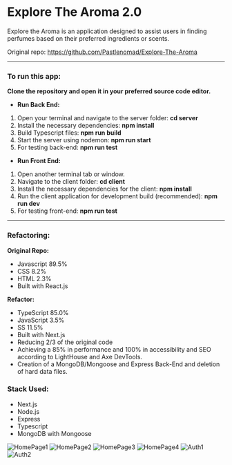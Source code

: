 # Explore The Aroma 2.0

Explore the Aroma is an application designed to assist users in finding perfumes based on their preferred ingredients or scents.

Original repo: https://github.com/Pastlenomad/Explore-The-Aroma

---

### To run this app:

**Clone the repository and open it in your preferred source code editor.**

- **Run Back End:**
1. Open your terminal and navigate to the server folder: **cd server**
2. Install the necessary dependencies: **npm install**
3. Build Typescript files: **npm run build**
4. Start the server using nodemon: **npm run start**
5. For testing back-end: **npm run test**

- **Run Front End:**
1. Open another terminal tab or window.
2. Navigate to the client folder: **cd client**
3. Install the necessary dependencies for the client: **npm install**
4. Run the client application for development build (recommended): **npm run dev**
5. For testing front-end: **npm run test**

---

### Refactoring:

**Original Repo:**
- Javascript 89.5%
- CSS 8.2%
- HTML 2.3%
- Built with React.js



**Refactor:**
- TypeScript 85.0%
- JavaScript 3.5%
- SS 11.5%
- Built with Next.js
- Reducing 2/3 of the original code
- Achieving a 85% in performance and 100% in accessibility and SEO according to LightHouse and Axe DevTools.
- Creation of a MongoDB/Mongoose and Express Back-End and deletion of hard data files.


### Stack Used:

- Next.js
- Node.js
- Express
- Typescript
- MongoDB with Mongoose

![HomePage1](https://github.com/danajerban/Explore-Aroma/screenshots/3.png)
![HomePage2](https://github.com/danajerban/Explore-Aroma/screenshots/4.png)
![HomePage3](https://github.com/danajerban/Explore-Aroma/screenshots/5.png)
![HomePage4](https://github.com/danajerban/Explore-Aroma/screenshots/6.png)
![Auth1](https://github.com/danajerban/Explore-Aroma/screenshots/2.png)
![Auth2](https://github.com/danajerban/Explore-Aroma/screenshots/7.png)

